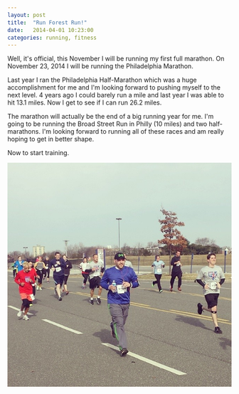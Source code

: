 ```yaml
---
layout: post
title:  "Run Forest Run!"
date:   2014-04-01 10:23:00
categories: running, fitness
---
```


Well, it's official, this November I will be running my first full marathon. On November 23, 2014 I will be running the Philadelphia Marathon.

Last year I ran the Philadelphia Half-Marathon which was a huge accomplishment for me and I'm looking forward to pushing myself to the next level. 4 years ago I could barely run a mile and last year I was able to hit 13.1 miles. Now I get to see if I can run 26.2 miles.

The marathon will actually be the end of a big running year for me. I'm going to be running the Broad Street Run in Philly (10 miles) and two half-marathons. I'm looking forward to running all of these races and am really hoping to get in better shape.

Now to start training.

<p class="center-align"><img src="/assets/images/posts/run-forest-run.jpg" alt="Run Forest Run!" class="has-title" /></p>
